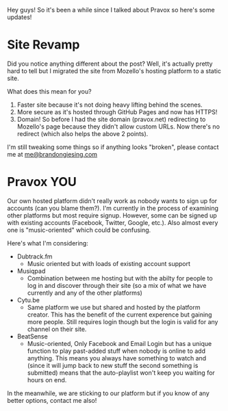 Hey guys! So it's been a while since I talked about Pravox so here's some updates!

# Site Revamp
Did you notice anything different about the post? Well, it's actually pretty hard to tell but I migrated the site from Mozello's hosting platform to a static site.

What does this mean for you?
1. Faster site because it's not doing heavy lifting behind the scenes.
2. More secure as it's hosted through GitHub Pages and now has HTTPS!
3. Domain! So before I had the site domain (pravox.net) redirecting to Mozello's page because they didn't allow custom URLs. Now there's no redirect (which also helps the above 2 points).

I'm still tweaking some things so if anything looks "broken", please contact me at me@brandongiesing.com

# Pravox YOU
Our own hosted platform didn't really work as nobody wants to sign up for accounts (can you blame them?). I'm currently in the process of examining other platforms but most require signup. However, some can be signed up with existing accounts (Facebook, Twitter, Google, etc.). Also almost every one is "music-oriented" which could be confusing.

Here's what I'm considering:
- Dubtrack.fm
  - Music oriented but with loads of existing account support
- Musiqpad
  - Combination between me hosting but with the abilty for people to log in and discover through their site (so a mix of what we have currently and any of the other platforms)
- Cytu.be
  - Same platform we use but shared and hosted by the platform creator. This has the benefit of the current experence but gaining more people. Still requires login though but the login is valid for any channel on their site.
- BeatSense
  - Music-oriented, Only Facebook and Email Login but has a unique function to play past-added stuff when nobody is online to add anything. This means you always have something to watch and (since it will jump back to new stuff the second something is submitted) means that the auto-playlist won't keep you waiting for hours on end.

In the meanwhile, we are sticking to our platform but if you know of any better options, contact me also!

